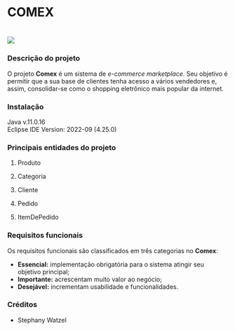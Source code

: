 # COMEX <h1>

<img src="https://img.shields.io/badge/Java-ED8B00?style=for-the-badge&logo=java&logoColor=white" /> 
  

### **Descrição do projeto**  

O projeto **Comex** é um sistema de _e-commerce marketplace_. Seu objetivo é permitir que a sua base de clientes tenha acesso a vários vendedores e, assim, consolidar-se como o shopping eletrônico mais popular da internet.  

### **Instalação**  

Java v.11.0.16   
Eclipse IDE Version: 2022-09 (4.25.0) 



### **Principais entidades do projeto**

1. Produto  

2. Categoria  

3. Cliente  

4. Pedido  

5. ItemDePedido   

### **Requisitos funcionais** 

Os requisitos funcionais são classificados em três categorias no **Comex**:

- **Essencial:** implementação obrigatória para o sistema atingir seu objetivo principal;
- **Importante:** acrescentam muito valor ao negócio;
- **Desejável:** incrementam usabilidade e funcionalidades. 

  
### **Créditos**  

* Stephany Watzel
